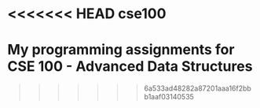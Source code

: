 <<<<<<< HEAD
cse100
======

My programming assignments for CSE 100 - Advanced Data Structures
=======
>>>>>>> 6a533ad48282a87201aaa16f2bbb1aaf03140535
